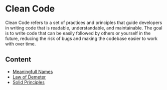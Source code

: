 # Clean Code

Clean Code refers to a set of practices and principles that guide developers in writing code that is readable, understandable, and maintainable. The goal is to write code that can be easily followed by others or yourself in the future, reducing the risk of bugs and making the codebase easier to work with over time.

## Content

- [Meaningfull Names](https://github.com/Andrey-Valciuc/clean_code/tree/main/principles/HowToNameThings)
- [Law of Demeter](https://github.com/Andrey-Valciuc/clean_code/tree/main/principles/LawOfDemeter)
- [Solid Principles](https://github.com/Andrey-Valciuc/clean_code/tree/main/principles/SOLID)
